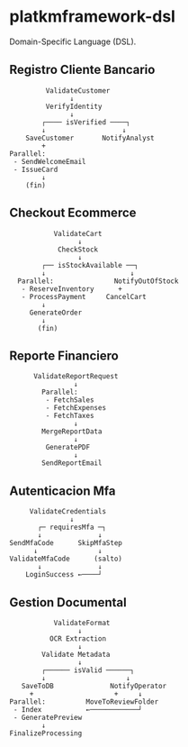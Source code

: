 # platkmframework-dsl

Domain-Specific Language (DSL).

## Registro Cliente Bancario

```plaintext
         ValidateCustomer
               ↓
         VerifyIdentity
               ↓
        ┌──── isVerified ────┐
        ↓                   ↓
    SaveCustomer       NotifyAnalyst
        +                      
Parallel:                          
 - SendWelcomeEmail             
 - IssueCard                    
        ↓
    (fin)
```

## Checkout Ecommerce

```plaintext
           ValidateCart
                 ↓
            CheckStock
                 ↓
        ┌── isStockAvailable ──┐
        ↓                     ↓
  Parallel:               NotifyOutOfStock
   - ReserveInventory      +     
   - ProcessPayment     CancelCart
        ↓
     GenerateOrder
        ↓
       (fin)
```

## Reporte Financiero

```plaintext
      ValidateReportRequest
                ↓
        Parallel:
         - FetchSales
         - FetchExpenses
         - FetchTaxes
                ↓
        MergeReportData
                ↓
         GeneratePDF
                ↓
        SendReportEmail
```

## Autenticacion Mfa

```plaintext
     ValidateCredentials
               ↓
       ┌─ requiresMfa ─┐
       ↓              ↓
SendMfaCode      SkipMfaStep
      ↓               ↓
ValidateMfaCode      (salto)
       ↓              ↓
    LoginSuccess ←────┘
```

## Gestion Documental

```plaintext
           ValidateFormat
                 ↓
          OCR Extraction
                 ↓
        Validate Metadata
                 ↓
        ┌────── isValid ──────┐
        ↓                    ↓
   SaveToDB              NotifyOperator
     +                    +     ↓
Parallel:          MoveToReviewFolder
 - Index           ←────────────┘
 - GeneratePreview
        ↓
FinalizeProcessing
```



